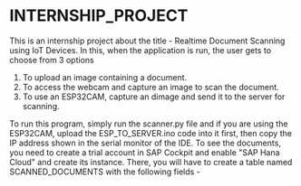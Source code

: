 # INTERNSHIP_PROJECT

This is an internship project about the title - Realtime Document Scanning using IoT Devices.
In this, when the application is run, the user gets to choose from 3 options
  1. To upload an image containing a document.
  2. To access the webcam and capture an image to scan the document.
  3. To use an ESP32CAM, capture an dimage and send it to the server for scanning.

To run this program, simply run the scanner.py file and if you are using the ESP32CAM, upload the ESP_TO_SERVER.ino code into it first, then copy the IP address shown in the serial monitor of the IDE.
To see the documents, you need to create a trial account in SAP Cockpit and enable "SAP Hana Cloud" and create its instance. There, you will have to create a table named SCANNED_DOCUMENTS with the following fields - 
